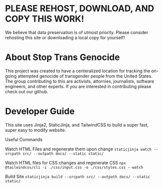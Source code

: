 # PLEASE REHOST, DOWNLOAD, AND COPY THIS WORK!
We believe that data preservation is of utmost priority. Please consider rehosting this site or downloading a local copy for yourself!

# About Stop Trans Genocide
This project was created to have a centeralized location for tracking the on-going attempted genocide of transgender people from the United States. The group contributing to this are activists, attornies, journalists, software engineers, and other experts. If you are interested in contributing please check out our github.

# Developer Guide
This site uses Jinja2, StaticJinja, and TailwindCSS to build a super fast, super easy to modify website.

Useful Commands

Watch HTML Files and regenerate them upon change
``` staticjinja watch --srcpath src/ --outpath docs/ --static static/ ```

Watch HTML files for CSS changes and regenerate CSS
``` npx @tailwindcss/cli -i ./css/input.css -o ./css/styles.css --watch ```

Build Site
``` staticjinja build --srcpath src/ --outpath docs/ --static static/ ```